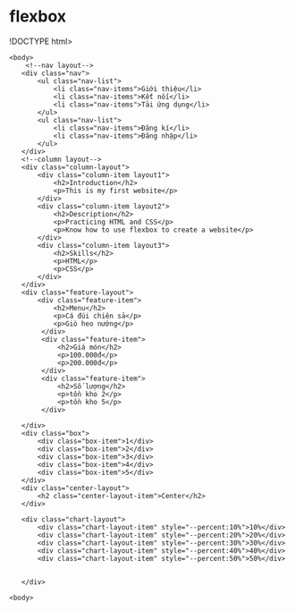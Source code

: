 # flexbox
!DOCTYPE html>
<html> 
    <head>
        <title>HTML</title>
        <!--ho tro viet tieng viet-->
        <meta charset="utf-8">
        <link rel="stylesheet" href="main.css">
    </head>
    
    <body>
        <!--nav layout-->
       <div class="nav">
           <ul class="nav-list">
               <li class="nav-items">Giới thiệu</li>
               <li class="nav-items">Kết nối</li>
               <li class="nav-items">Tải ứng dụng</li>
           </ul>
           <ul class="nav-list">
               <li class="nav-items">Đăng kí</li>
               <li class="nav-items">Đăng nhập</li>
           </ul>
       </div>
       <!--column layout-->
       <div class="column-layout">
           <div class="column-item layout1">
               <h2>Introduction</h2>
               <p>This is my first website</p>
           </div>
           <div class="column-item layout2">
               <h2>Description</h2>
               <p>Practicing HTML and CSS</p>
               <p>Know how to use flexbox to create a website</p>
           </div>
           <div class="column-item layout3">
               <h2>Skills</h2>
               <p>HTML</p>
               <p>CSS</p>
           </div>
       </div>
       <div class="feature-layout">
           <div class="feature-item">
               <h2>Menu</h2>
               <p>Cá đúi chiên sả</p>
               <p>Giò heo nướng</p>
            </div>
            <div class="feature-item">
                <h2>Giá món</h2>
                <p>100.000đ</p>
                <p>200.000đ</p>
            </div>
            <div class="feature-item">
                <h2>Số lượng</h2>
                <p>tồn kho 2</p>
                <p>tồn kho 5</p>
            </div>
            
       </div>
       <div class="box">
           <div class="box-item">1</div>
           <div class="box-item">2</div>
           <div class="box-item">3</div>
           <div class="box-item">4</div>
           <div class="box-item">5</div>
       </div>
       <div class="center-layout">
           <h2 class="center-layout-item">Center</h2>
       </div>

       <div class="chart-layout">
           <div class="chart-layout-item" style="--percent:10%">10%</div>
           <div class="chart-layout-item" style="--percent:20%">20%</div>
           <div class="chart-layout-item" style="--percent:30%">30%</div>
           <div class="chart-layout-item" style="--percent:40%">40%</div>
           <div class="chart-layout-item" style="--percent:50%">50%</div>


       </div>

    <body>
</html>
